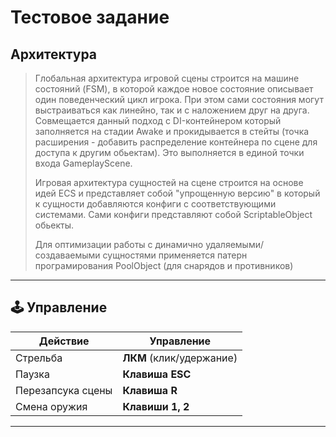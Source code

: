 # Тестовое задание

## Архитектура

> Глобальная архитектура игровой сцены строится на машине состояний (FSM), в которой каждое новое состояние описывает один поведенческий цикл игрока. При этом
> сами состояния могут выстраиваться как линейно, так и с наложением друг на друга.
> Совмещается данный подход с DI-контейнером который заполняется на стадии Awake и прокидывается в стейты (точка расширения - добавить
> распределение контейнера по сцене для доступа к другим обьектам). Это выполняется в единой точки входа GameplayScene.
>
> Игровая архитектура сущностей на сцене строится на основе идей ECS и представляет собой "упрощенную версию" в который к сущности добавляются конфиги с соответствующими системами.
> Сами конфиги представляют собой ScriptableObject обьекты.
>
> Для оптимизации работы с динамично удаляемыми/создаваемыми сущностями применяется патерн програмирования PoolObject (для снарядов и противников)

---

## 🕹 **Управление**  
| Действие                | Управление                     |  
|-------------------------|--------------------------------|  
| Стрельба                | **ЛКМ** (клик/удержание)       | 
| Паузка                  | **Клавиша ESC**                |  
| Перезапсука сцены       | **Клавиша R**                  |  
| Смена оружия            | **Клавиши 1, 2**               |  

---
